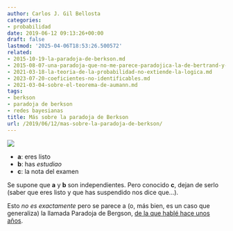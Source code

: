 ```yaml
---
author: Carlos J. Gil Bellosta
categories:
- probabilidad
date: 2019-06-12 09:13:26+00:00
draft: false
lastmod: '2025-04-06T18:53:26.500572'
related:
- 2015-10-19-la-paradoja-de-berkson.md
- 2015-08-07-una-paradoja-que-no-me-parece-paradojica-la-de-bertrand-y-una-pregunta.md
- 2021-03-18-la-teoria-de-la-probabilidad-no-extiende-la-logica.md
- 2023-07-20-coeficientes-no-identificables.md
- 2021-03-04-sobre-el-teorema-de-aumann.md
tags:
- berkson
- paradoja de berkson
- redes bayesianas
title: Más sobre la paradoja de Berkson
url: /2019/06/12/mas-sobre-la-paradoja-de-berkson/
---
```


![](/wp-uploads/2019/06/bergson_paradox.png#center)

* **a**: eres listo
* **b**: has _estudiao_
* **c**: la nota del examen

Se supone que **a** y **b** son independientes. Pero conocido **c**, dejan de serlo (saber que eres listo y que has suspendido nos dice que...).

Esto _no es exactamente_ pero se parece a (o, más bien, es un caso que generaliza) la llamada Paradoja de Bergson, [de la que hablé hace unos años](http://www.datanalytics.com/2015/10/19/la-paradoja-de-berkson/).